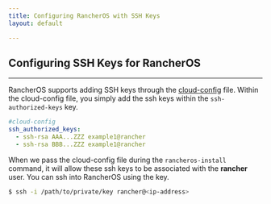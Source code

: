 ```yaml
---
title: Configuring RancherOS with SSH Keys
layout: default

---
```


## Configuring SSH Keys for RancherOS
---

RancherOS supports adding SSH keys through the [cloud-config]({{site.baseurl}}/docs/cloud-config) file. Within the cloud-config file, you simply add the ssh keys within the `ssh-authorized-keys` key. 

```yaml
#cloud-config
ssh_authorized_keys:
  - ssh-rsa AAA...ZZZ example1@rancher
  - ssh-rsa BBB...ZZZ example1@rancher
```

When we pass the cloud-config file during the `rancheros-install` command, it will allow these ssh keys to be associated with the **rancher** user. You can ssh into RancherOS using the key.

```bash
$ ssh -i /path/to/private/key rancher@<ip-address>
```